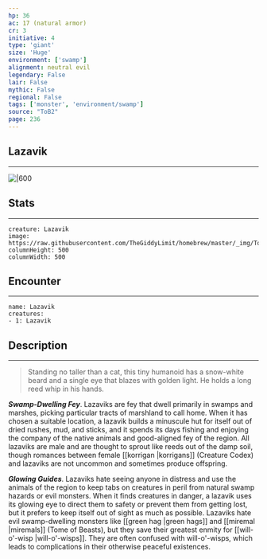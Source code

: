 ```yaml
---
hp: 36
ac: 17 (natural armor)
cr: 3
initiative: 4
type: 'giant'    
size: 'Huge'
environment: ['swamp']
alignment: neutral evil
legendary: False
lair: False
mythic: False
regional: False
tags: ['monster', 'environment/swamp']
source: "ToB2"
page: 236
---
```


## Lazavik
---

![|600](https://raw.githubusercontent.com/TheGiddyLimit/homebrew/master/_img/ToB2/creature/Lazavik.webp)

## Stats
---

```statblock
creature: Lazavik
image: https://raw.githubusercontent.com/TheGiddyLimit/homebrew/master/_img/ToB2/creature/token/Lazavik%20%28Token%29.png
columnHeight: 500
columnWidth: 500
```

## Encounter
---

```encounter-table
name: Lazavik
creatures:
- 1: Lazavik
```

## Description
---
>Standing no taller than a cat, this tiny humanoid has a snow-white beard and a single eye that blazes with golden light. He holds a long reed whip in his hands.

**_Swamp-Dwelling Fey_**. Lazaviks are fey that dwell primarily in swamps and marshes, picking particular tracts of marshland to call home. When it has chosen a suitable location, a lazavik builds a minuscule hut for itself out of dried rushes, mud, and sticks, and it spends its days fishing and enjoying the company of the native animals and good-aligned fey of the region. All lazaviks are male and are thought to sprout like reeds out of the damp soil, though romances between female [[korrigan \|korrigans]] (Creature Codex) and lazaviks are not uncommon and sometimes produce offspring.

**_Glowing Guides_**. Lazaviks hate seeing anyone in distress and use the animals of the region to keep tabs on creatures in peril from natural swamp hazards or evil monsters. When it finds creatures in danger, a lazavik uses its glowing eye to direct them to safety or prevent them from getting lost, but it prefers to keep itself out of sight as much as possible. Lazaviks hate evil swamp-dwelling monsters like [[green hag \|green hags]] and [[miremal \|miremals]] (Tome of Beasts), but they save their greatest enmity for [[will-o'-wisp \|will-o'-wisps]]. They are often confused with will-o'-wisps, which leads to complications in their otherwise peaceful existences.






